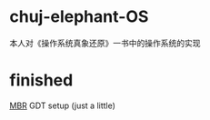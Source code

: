 # chuj-elephant-OS

本人对《操作系统真象还原》一书中的操作系统的实现

# finished

[MBR](https://www.cjovi.icu/OS/1320.html)
GDT setup (just a little)
